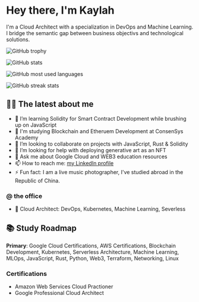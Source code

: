 # Hey there, I'm Kaylah

I'm a Cloud Architect with a specialization in DevOps and Machine Learning. I bridge the semantic gap between business objectivs and technological solutions.

![GitHub trophy](https://github-profile-trophy.vercel.app/?username=kylhgr&theme=onedark&margin-w=15&margin-h=15&column=7)

![GitHub stats](https://github-readme-stats.vercel.app/api/top-langs/?username=kylhgr&theme=onedark&layout=compact&langs_count=15&card_width=810)

![GitHub most used languages](https://github-readme-stats.vercel.app/api?username=kylhgr&show_icons=true&theme=onedark&width=810)

![GitHub streak stats](http://github-readme-streak-stats.herokuapp.com?user=kylhgr&theme=onedark)

<!-- ![GitHub profile views](https://komarev.com/ghpvc/?username=kylhgry&label=Profile%20views&color=0e75b6&style=flat) -->

## 👨‍💻 The latest about me 

- 🔭 I’m learning Solidity for Smart Contract Development while brushing up on JavaScript
- 🏫 I'm studying Blockchain and Etheruem Development at ConsenSys Academy 
- 👯 I’m looking to collaborate on projects with JavaScript, Rust & Solidity
- 🤔 I’m looking for help with deploying generative art as an NFT
- 💬 Ask me about Google Cloud and WEB3 education resources
- 📫 How to reach me: [my LinkedIn profile](https://linkedin.com/in/kaylahgore)
- ⚡ Fun fact: I am a live music photographer, I've studied abroad in the Republic of China. 

### @ the office 

- 👾 Cloud Architect: DevOps, Kubernetes, Machine Learning, Severless

## 📚 Study Roadmap 

**Primary**: Google Cloud Certifications, AWS Certifications, Blockchain Development, Kubernetes, Serverless Architecture, Machine Learning, MLOps, JavaScript, Rust, Python, Web3, Terraform, Networking, Linux

### Certifications

- Amazon Web Services Cloud Practioner
- Google Professional Cloud Architect

<!--             
 
- 🔭 I’m currently working on ...
- 🌱 I’m currently learning ...
- 👯 I’m looking to collaborate on ...
- 🤔 I’m looking for help with ...
- 💬 Ask me about ...
- 📫 How to reach me: ...
- 😄 Pronouns: ...
- ⚡ Fun fact: ...
-->
